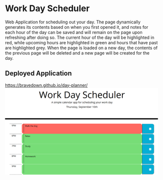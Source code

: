 # Work Day Scheduler
Web Application for scheduling out your day. The page dynamically generates its contents based on when you first opened it, and notes for each hour of the day can be saved and will remain on the page upon refreshing after doing so. The current hour of the day will be highlighted in red, while upcoming hours are highlighted in green and hours that have past are highlighted grey. When the page is loaded on a new day, the contents of the previous page will be deleted and a new page will be created for the day.
## Deployed Application
https://bravedown.github.io/day-planner/
![Work Day Scheduler](Assets/Images/deployedExample.png)
